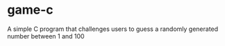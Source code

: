 # game-c
A simple C program that challenges users to guess a randomly generated number between 1 and 100
